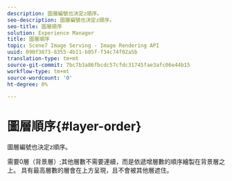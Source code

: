 ```yaml
---
description: 圖層編號也決定z順序。
seo-description: 圖層編號也決定z順序。
seo-title: 圖層順序
solution: Experience Manager
title: 圖層順序
topic: Scene7 Image Serving - Image Rendering API
uuid: 090f3873-8355-4b11-b05f-f34c74f02a5b
translation-type: tm+mt
source-git-commit: 7bc7b3a86fbcdc57cfdc31745fae3afc06e44b15
workflow-type: tm+mt
source-wordcount: '0'
ht-degree: 0%

---
```



# 圖層順序{#layer-order}

圖層編號也決定z順序。

需要0層（背景層）;其他層數不需要連續，而是依遞增層數的順序繪製在背景層之上。 具有最高層數的層會在上方呈現，且不會被其他層遮住。
